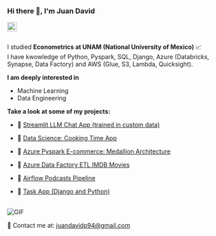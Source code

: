 ### Hi there 👋, I'm Juan David 
<a href="https://www.linkedin.com/in/juan-penaranda/">
  <img align="left" alt="Juan David's LinkdeIn" width="22px" src="https://cdn.jsdelivr.net/npm/simple-icons@v3/icons/linkedin.svg" />
</a>
<br />
<br />

I studied  **Econometrics at UNAM (National University of Mexico)** 📈 <br />
I have kwowledge of Python, Pyspark, SQL, Django, Azure (Databricks, Synapse, Data Factory) and AWS (Glue, S3, Lambda, Quicksight).

**I am deeply interested in**

-  Machine Learning 
-  Data Engineering


**Take a look at some of my projects:**

- 🧊 <a href="https://ley2300.streamlit.app/"> Streamlit LLM Chat App (trained in custom data)</a>
  
- 🧊 <a href="https://juandavidp9-ds4app-main-c0tgp1.streamlit.app/">Data Science: Cooking Time App</a>

- 🧊 <a href="https://github.com/juandavidp9/ecommerce-medallion"> Azure Pyspark E-commerce: Medallion Architecture</a>

- 🧊 <a href="https://github.com/juandavidp9/Azure_imdb-etl"> Azure Data Factory ETL IMDB Movies</a>

- 🧊 <a href="https://github.com/juandavidp9/airflow_podcasts_etl"> Airflow Podcasts Pipeline</a>
 
- 🧊 <a href="https://github.com/juandavidp9/TaskApp">Task App (Django and Python)</a>

 
<br />
  
  <img align="center" alt="GIF" src="https://media.giphy.com/media/4rZA5D22301iMgrUNd/giphy.gif" /> 
 
<br />


📧 Contact me at:   juandavidp94@gmail.com

